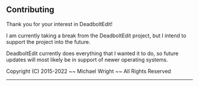 ## Contributing 
Thank you for your interest in DeadboltEdit!

I am currently taking a break from the DeadboltEdit project, but I 
intend to support the project into the future.

DeadboltEdit currently does everything that I wanted it to do, so future updates will 
most likely be in support of newer operating systems.



Copyright (C) 2015-2022   ~~   Michael Wright  ~~   All Rights Reserved

------------------------------------------------------------------------

